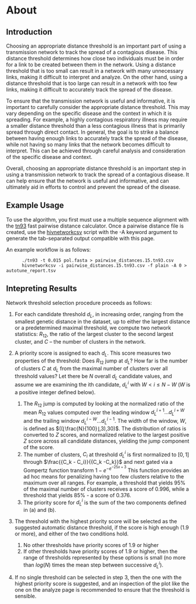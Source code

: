 # About

## Introduction
Choosing an appropriate distance threshold is an important part of using a transmission network to track the spread of a contagious disease. This distance threshold determines how close two individuals must be in order for a link to be created between them in the network.
Using a distance threshold that is too small can result in a network with many unnecessary links, making it difficult to interpret and analyze. On the other hand, using a distance threshold that is too large can result in a network with too few links, making it difficult to accurately track the spread of the disease.

To ensure that the transmission network is useful and informative, it is important to carefully consider the appropriate distance threshold. This may vary depending on the specific disease and the context in which it is spreading. For example, a highly contagious respiratory illness may require a smaller distance threshold than a less contagious illness that is primarily spread through direct contact.
In general, the goal is to strike a balance between having enough links to accurately track the spread of the disease, while not having so many links that the network becomes difficult to interpret. This can be achieved through careful analysis and consideration of the specific disease and context.

Overall, choosing an appropriate distance threshold is an important step in using a transmission network to track the spread of a contagious disease. It can help ensure that the network is useful and informative, and can ultimately aid in efforts to control and prevent the spread of the disease.

## Example Usage

To use the algorithm, you first must use a multiple sequence alignment with the [tn93](https://github.com/veg/tn93) fast pairwise distance calculator.
Once a pairwise distance file is created, use the [hivnetworkcsv](https://github.com/veg/hivclustering) script with the -A keyword argument to generate the tab-separated output compatible with this page.

An example workflow is as follows:

```
      ./tn93 -t 0.015 pol.fasta > pairwise_distances.15.tn93.csv
      hivnetworkcsv -i pairwise_distances.15.tn93.csv -f plain -A 0 > autotune_report.tsv
```

## Intepreting Results

Network threshold selection procedure proceeds as follows:

  1. For each candidate threshold $d_L$, in increasing order, ranging from the smallest genetic distance in the dataset, up to either the largest distance or a predetermined maximal threshold, we compute two network statistics: $R_{12}$, the ratio of the largest cluster to the second largest cluster, and $C$ – the number of clusters in the network.

  2. A priority score is assigned to each $d_L$. This score measures two properties of the threshold: Does $R_{12}$ jump at $d_L$? How far is the number of clusters $C$ at $d_L$ from the maximal number of clusters over all threshold values? Let there be $N$ overall $d_L$ candidate values, and assume we are examining the ith candidate, $d_L^i$ with $W < i \leq N - W$ ($W$ is a positive integer defined below).
        1. The $R_{12}$ jump is computed by looking at the normalized ratio of the mean $R_{12}$ values computed over the leading window $d_L^{i+1}…d_L^{i+W}$ and the trailing window $d_L^{i-W}… d_L^{i-1}$. The width of the window, $W$, is defined as $((⌊\frac{N}{100}⌋,3),30)$. The distribution of ratios is converted to $Z$ scores, and normalized relative to the largest positive $Z$ score across all candidate distances, yielding the jump component of the score.
        2. The number of clusters, $C_i$ at threshold $d_L^i$ is first normalized to $[0,1]$ through $\frac{{C_k - C_i}}{{C_k -C_k}}$  and next gated via a Gompertz function transform ${1-e}^{-e^{-25x+3}}$  This function provides an ad hoc means for penalizing having too few clusters relative to the maximum over all ranges. For example, a threshold that yields $95\%$ of the maximal number of clusters receives a score of $0.996$, while a threshold that yields $85\%$ - a score of 0.376.
        3. The priority score for $d_L^i$ is the sum of the two components defined in (a) and (b).

  3. The threshold with the highest priority score will be selected as the suggested automatic distance threshold, if the score is high enough ($1.9$ or more), and either of the two conditions hold.
        1. No other thresholds have priority scores of $1.9$ or higher
        2. If other thresholds have priority scores of $1.9$ or higher, then the range of thresholds represented by these options is small (no more than $log(N)$ times the mean step between successive $d_L^i$).
  4. If no single threshold can be selected in step 3, then the one with the highest priority score is suggested, and an inspection of the plot like the one on the analyze page is recommended to ensure that the threshold is sensible. 

